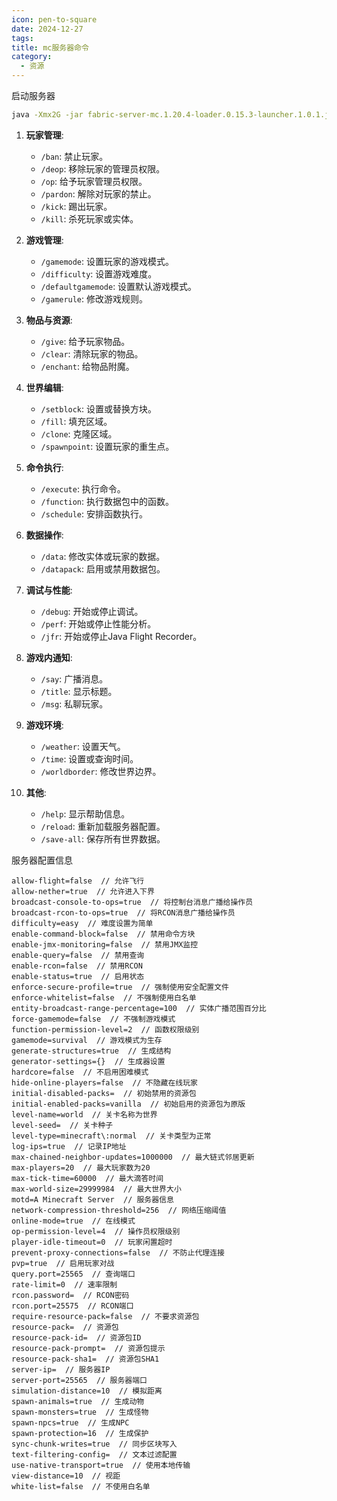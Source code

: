 ```yaml
---
icon: pen-to-square
date: 2024-12-27
tags: 
title: mc服务器命令
category:
  - 资源
---
```

启动服务器
```bash
java -Xmx2G -jar fabric-server-mc.1.20.4-loader.0.15.3-launcher.1.0.1.jar nogui
```

1. **玩家管理**:
   - `/ban`: 禁止玩家。
   - `/deop`: 移除玩家的管理员权限。
   - `/op`: 给予玩家管理员权限。
   - `/pardon`: 解除对玩家的禁止。
   - `/kick`: 踢出玩家。
   - `/kill`: 杀死玩家或实体。

2. **游戏管理**:
   - `/gamemode`: 设置玩家的游戏模式。
   - `/difficulty`: 设置游戏难度。
   - `/defaultgamemode`: 设置默认游戏模式。
   - `/gamerule`: 修改游戏规则。

3. **物品与资源**:
   - `/give`: 给予玩家物品。
   - `/clear`: 清除玩家的物品。
   - `/enchant`: 给物品附魔。

4. **世界编辑**:
   - `/setblock`: 设置或替换方块。
   - `/fill`: 填充区域。
   - `/clone`: 克隆区域。
   - `/spawnpoint`: 设置玩家的重生点。

5. **命令执行**:
   - `/execute`: 执行命令。
   - `/function`: 执行数据包中的函数。
   - `/schedule`: 安排函数执行。

6. **数据操作**:
   - `/data`: 修改实体或玩家的数据。
   - `/datapack`: 启用或禁用数据包。

7. **调试与性能**:
   - `/debug`: 开始或停止调试。
   - `/perf`: 开始或停止性能分析。
   - `/jfr`: 开始或停止Java Flight Recorder。

8. **游戏内通知**:
   - `/say`: 广播消息。
   - `/title`: 显示标题。
   - `/msg`: 私聊玩家。

9. **游戏环境**:
   - `/weather`: 设置天气。
   - `/time`: 设置或查询时间。
   - `/worldborder`: 修改世界边界。

10. **其他**:
    - `/help`: 显示帮助信息。
    - `/reload`: 重新加载服务器配置。
    - `/save-all`: 保存所有世界数据。


服务器配置信息

```
allow-flight=false  // 允许飞行
allow-nether=true  // 允许进入下界
broadcast-console-to-ops=true  // 将控制台消息广播给操作员
broadcast-rcon-to-ops=true  // 将RCON消息广播给操作员
difficulty=easy  // 难度设置为简单
enable-command-block=false  // 禁用命令方块
enable-jmx-monitoring=false  // 禁用JMX监控
enable-query=false  // 禁用查询
enable-rcon=false  // 禁用RCON
enable-status=true  // 启用状态
enforce-secure-profile=true  // 强制使用安全配置文件
enforce-whitelist=false  // 不强制使用白名单
entity-broadcast-range-percentage=100  // 实体广播范围百分比
force-gamemode=false  // 不强制游戏模式
function-permission-level=2  // 函数权限级别
gamemode=survival  // 游戏模式为生存
generate-structures=true  // 生成结构
generator-settings={}  // 生成器设置
hardcore=false  // 不启用困难模式
hide-online-players=false  // 不隐藏在线玩家
initial-disabled-packs=  // 初始禁用的资源包
initial-enabled-packs=vanilla  // 初始启用的资源包为原版
level-name=world  // 关卡名称为世界
level-seed=  // 关卡种子
level-type=minecraft\:normal  // 关卡类型为正常
log-ips=true  // 记录IP地址
max-chained-neighbor-updates=1000000  // 最大链式邻居更新
max-players=20  // 最大玩家数为20
max-tick-time=60000  // 最大滴答时间
max-world-size=29999984  // 最大世界大小
motd=A Minecraft Server  // 服务器信息
network-compression-threshold=256  // 网络压缩阈值
online-mode=true  // 在线模式
op-permission-level=4  // 操作员权限级别
player-idle-timeout=0  // 玩家闲置超时
prevent-proxy-connections=false  // 不防止代理连接
pvp=true  // 启用玩家对战
query.port=25565  // 查询端口
rate-limit=0  // 速率限制
rcon.password=  // RCON密码
rcon.port=25575  // RCON端口
require-resource-pack=false  // 不要求资源包
resource-pack=  // 资源包
resource-pack-id=  // 资源包ID
resource-pack-prompt=  // 资源包提示
resource-pack-sha1=  // 资源包SHA1
server-ip=  // 服务器IP
server-port=25565  // 服务器端口
simulation-distance=10  // 模拟距离
spawn-animals=true  // 生成动物
spawn-monsters=true  // 生成怪物
spawn-npcs=true  // 生成NPC
spawn-protection=16  // 生成保护
sync-chunk-writes=true  // 同步区块写入
text-filtering-config=  // 文本过滤配置
use-native-transport=true  // 使用本地传输
view-distance=10  // 视距
white-list=false  // 不使用白名单
```

